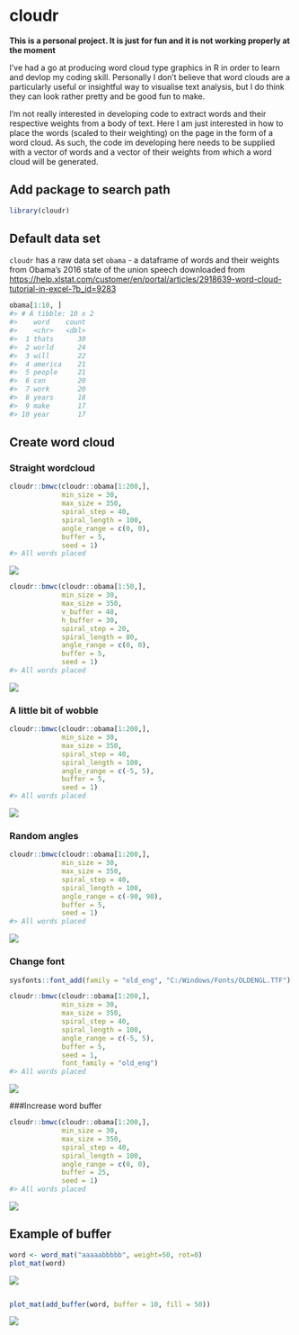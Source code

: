 
<!-- README.md is generated from README.Rmd. Please edit that file -->

# cloudr

<!-- badges: start -->

<!-- badges: end -->

**This is a personal project. It is just for fun and it is not working
properly at the moment**

I’ve had a go at producing word cloud type graphics in R in order to
learn and devlop my coding skill. Personally I don’t believe that word
clouds are a particularly useful or insightful way to visualise text
analysis, but I do think they can look rather pretty and be good fun to
make.

I’m not really interested in developing code to extract words and their
respective weights from a body of text. Here I am just interested in how
to place the words (scaled to their weighting) on the page in the form
of a word cloud. As such, the code im developing here needs to be
supplied with a vector of words and a vector of their weights from which
a word cloud will be generated.

## Add package to search path

``` r
library(cloudr)
```

## Default data set

`cloudr` has a raw data set `obama` - a dataframe of words and their
weights from Obama’s 2016 state of the union speech downloaded from
<https://help.xlstat.com/customer/en/portal/articles/2918639-word-cloud-tutorial-in-excel-?b_id=9283>

``` r
obama[1:10, ]
#> # A tibble: 10 x 2
#>    word    count
#>    <chr>   <dbl>
#>  1 thats      30
#>  2 world      24
#>  3 will       22
#>  4 america    21
#>  5 people     21
#>  6 can        20
#>  7 work       20
#>  8 years      18
#>  9 make       17
#> 10 year       17
```

## Create word cloud

### Straight wordcloud

``` r
cloudr::bmwc(cloudr::obama[1:200,],
             min_size = 30,
             max_size = 350,
             spiral_step = 40,
             spiral_length = 100,
             angle_range = c(0, 0),
             buffer = 5,
             seed = 1)
#> All words placed
```

<img src="man/figures/README-unnamed-chunk-4-1.png" style="display: block; margin: auto;" />

``` r
cloudr::bmwc(cloudr::obama[1:50,],
             min_size = 30,
             max_size = 350,
             v_buffer = 48,
             h_buffer = 30,
             spiral_step = 20,
             spiral_length = 80,
             angle_range = c(0, 0),
             buffer = 5,
             seed = 1)
#> All words placed
```

<img src="man/figures/README-unnamed-chunk-5-1.png" style="display: block; margin: auto;" />

### A little bit of wobble

``` r
cloudr::bmwc(cloudr::obama[1:200,],
             min_size = 30,
             max_size = 350,
             spiral_step = 40,
             spiral_length = 100,
             angle_range = c(-5, 5),
             buffer = 5,
             seed = 1)
#> All words placed
```

<img src="man/figures/README-unnamed-chunk-6-1.png" style="display: block; margin: auto;" />

### Random angles

``` r
cloudr::bmwc(cloudr::obama[1:200,],
             min_size = 30,
             max_size = 350,
             spiral_step = 40,
             spiral_length = 100,
             angle_range = c(-90, 90),
             buffer = 5,
             seed = 1)
#> All words placed
```

<img src="man/figures/README-unnamed-chunk-7-1.png" style="display: block; margin: auto;" />

### Change font

``` r
sysfonts::font_add(family = "old_eng", "C:/Windows/Fonts/OLDENGL.TTF")

cloudr::bmwc(cloudr::obama[1:200,],
             min_size = 30,
             max_size = 350,
             spiral_step = 40,
             spiral_length = 100,
             angle_range = c(-5, 5),
             buffer = 5,
             seed = 1,
             font_family = "old_eng")
#> All words placed
```

<img src="man/figures/README-unnamed-chunk-8-1.png" style="display: block; margin: auto;" />

\#\#\#Increase word buffer

``` r
cloudr::bmwc(cloudr::obama[1:200,],
             min_size = 30,
             max_size = 350,
             spiral_step = 40,
             spiral_length = 100,
             angle_range = c(0, 0),
             buffer = 25,
             seed = 1)
#> All words placed
```

<img src="man/figures/README-unnamed-chunk-9-1.png" style="display: block; margin: auto;" />

## Example of buffer

``` r
word <- word_mat("aaaaabbbbb", weight=50, rot=0)
plot_mat(word)
```

<img src="man/figures/README-unnamed-chunk-10-1.png" style="display: block; margin: auto;" />

``` r

plot_mat(add_buffer(word, buffer = 10, fill = 50))
```

<img src="man/figures/README-unnamed-chunk-10-2.png" style="display: block; margin: auto;" />
